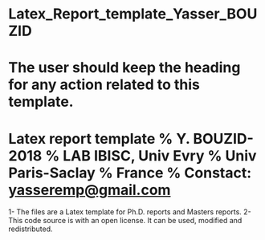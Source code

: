 # Latex_Report_template_Yasser_BOUZID
# The user should keep the heading for any action related to this template.
Latex report template 
% Y. BOUZID-2018
% LAB IBISC, Univ Evry
% Univ Paris-Saclay
% France
% Constact: yasseremp@gmail.com
====================================
 1- The files are a Latex template for Ph.D. reports and Masters reports.
 2- This code source is with an open license. It can be used, modified and redistributed.

